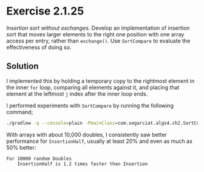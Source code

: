 # Exercise 2.1.25

*Insertion sort without exchanges*. Develop an implementation of insertion sort
that moves larger elements to the right one position with one array access per entry,
rather than `exchange()`. Use `SortCompare` to evaluate the effectiveness of doing so.

## Solution

I implemented this by holding a temporary copy to the rightmost element in the
inner `for` loop, comparing all elements against it, and placing that element
at the leftmost `j` index after the inner loop ends.

I performed experiments with `SortCompare` by running the following command;

```bash
./gradlew -q --console=plain -PmainClass=com.segarciat.algs4.ch2.SortCompare run --args 'InsertionHalf Insertion 10000 5'
```

With arrays with about 10,000 doubles, I consistently saw better
performance for `InsertionHalf`, usually at least 20% and even as much as 50% better:

```text
For 10000 random Doubles
    InsertionHalf is 1.2 times faster than Insertion
```